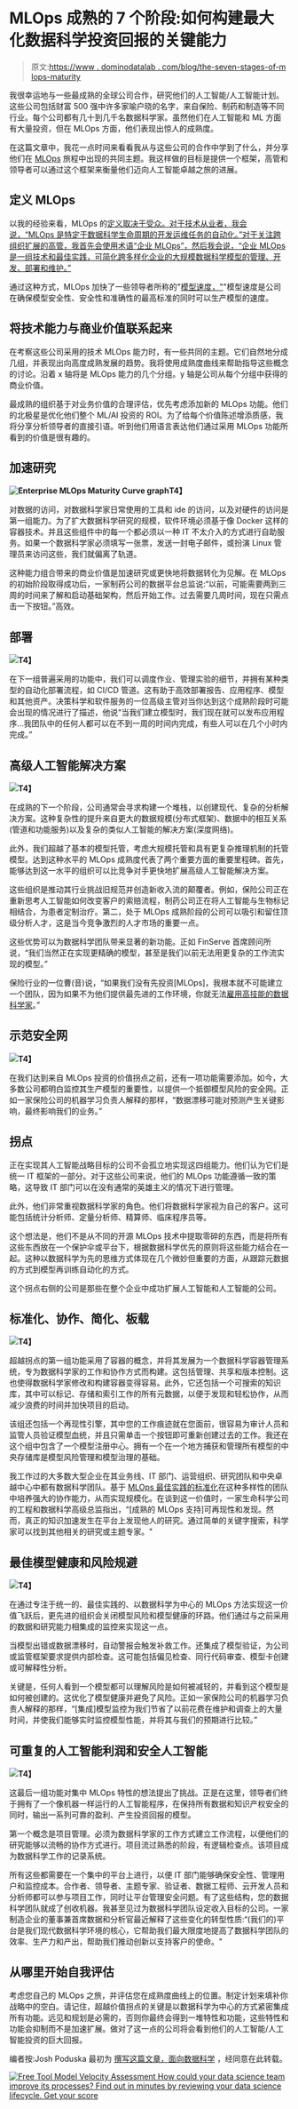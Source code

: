 # MLOps 成熟的 7 个阶段:如何构建最大化数据科学投资回报的关键能力

> 原文:[https://www . dominodatalab . com/blog/the-seven-stages-of-m lops-maturity](https://www.dominodatalab.com/blog/the-seven-stages-of-mlops-maturity)

我很幸运地与一些最成熟的全球公司合作，研究他们的人工智能/人工智能计划。这些公司包括财富 500 强中许多家喻户晓的名字，来自保险、制药和制造等不同行业。每个公司都有几十到几千名数据科学家。虽然他们在人工智能和 ML 方面有大量投资，但在 MLOps 方面，他们表现出惊人的成熟度。

在这篇文章中，我花一点时间来看看我从与这些公司的合作中学到了什么，并分享他们在 [MLOps](/resources/a-guide-to-enterprise-mlops/) 旅程中出现的共同主题。我这样做的目标是提供一个框架，高管和领导者可以通过这个框架来衡量他们迈向人工智能卓越之旅的进展。

## 定义 MLOps

以我的经验来看，MLOps 的[定义取决于受众。对于技术从业者，我会说，“MLOps 是特定于数据科学生命周期的开发运维任务的自动化。”对于关注跨组织扩展的高管，我首先会使用术语“企业 MLOps”，然后我会说，“企业 MLOps 是一组技术和最佳实践，可简化跨多样化企业的大规模数据科学模型的管理、开发、部署和维护。”](/data-science-dictionary/mlops)

通过这种方式，MLOps 加快了一些领导者所称的"[模型速度，"](/blogs/model-velocity)"模型速度是公司在确保模型安全性、安全性和准确性的最高标准的同时可以生产模型的速度。

## 将技术能力与商业价值联系起来

在考察这些公司采用的技术 MLOps 能力时，有一些共同的主题。它们自然地分成几组，并表现出向高度成熟发展的趋势。我将使用成熟度曲线来帮助指导这些概念的讨论。沿着 x 轴将是 MLOps 能力的几个分组。y 轴是公司从每个分组中获得的商业价值。

最成熟的组织基于对业务价值的合理评估，优先考虑添加新的 MLOps 功能。他们的北极星是优化他们整个 ML/AI 投资的 ROI。为了给每个价值陈述增添质感，我将分享分析领导者的直接引语。听到他们用语言表达他们通过采用 MLOps 功能所看到的价值是很有趣的。

## 加速研究

**![Enterprise MLOps Maturity Curve graph](../Images/21670957dce5cd4350bcd96f15f5a3c2.png)T4】**

对数据的访问，对数据科学家日常使用的工具和 ide 的访问，以及对硬件的访问是第一组能力。为了扩大数据科学研究的规模，软件环境必须基于像 Docker 这样的容器技术。并且这些组件中的每一个都必须以一种 IT 不太介入的方式进行自助服务。如果一个数据科学家必须填写一张票，发送一封电子邮件，或扮演 Linux 管理员来访问这些，我们就偏离了轨道。

这种能力组合带来的商业价值是加速研究或更快地将数据转化为见解。在 MLOps 的初始阶段取得成功后，一家制药公司的数据平台总监说:“以前，可能需要两到三周的时间来了解和启动基础架构，然后开始工作。过去需要几周时间，现在只需点击一下按钮。”高效。

## 部署

**![](../Images/0682f9adbd75cf28ade6d2e7a42e2859.png)T4】**

在下一组普遍采用的功能中，我们可以调度作业、管理实验的细节，并拥有某种类型的自动化部署流程，如 CI/CD 管道。这有助于高效部署报告、应用程序、模型和其他资产。决策科学和软件服务的一位高级主管对当你达到这个成熟阶段时可能会出现的情况进行了描述，他说“当我们建立模型时，我们现在就可以发布应用程序…我团队中的任何人都可以在不到一周的时间内完成，有些人可以在几个小时内完成。”

## 高级人工智能解决方案

**![](../Images/3811d55193d4b53b51b30ea4d3d9d322.png)T4】**

在成熟的下一个阶段，公司通常会寻求构建一个堆栈，以创建现代、复杂的分析解决方案。这种复杂性的提升来自更大的数据规模(分布式框架)、数据中的相互关系(管道和功能服务)以及复杂的类似人工智能的解决方案(深度网络)。

此外，我们超越了基本的模型托管，考虑大规模托管和具有更复杂推理机制的托管模型。达到这种水平的 MLOps 成熟度代表了两个重要方面的重要里程碑。首先，能够达到这一水平的组织可以比竞争对手更快地扩展高级人工智能解决方案。

这些组织是推动其行业挑战旧规范并创造新收入流的颠覆者。例如，保险公司正在重新思考人工智能如何改变客户的索赔流程，制药公司正在将人工智能与生物标记相结合，为患者定制治疗。第二，处于 MLOps 成熟阶段的公司可以吸引和留住顶级分析人才，这是当今竞争激烈的人才市场的重要一点。

这些优势可以为数据科学团队带来显著的新功能。正如 FinServe 首席顾问所说，“我们当然正在实现更精确的模型，甚至是我们以前无法用更复杂的工作流实现的模型。”

保险行业的一位曹(音)说，“如果我们没有先投资[MLOps]，我根本就不可能建立一个团队，因为如果不为他们提供最先进的工作环境，你就无法[雇用高技能的数据科学家](/resources/field-guide/hiring-data-science-teams)。”

## 示范安全网

**![](../Images/0abdb34cf4a49bbee2ca723908f4de9b.png)T4】**

在我们达到来自 MLOps 投资的价值拐点之前，还有一项功能需要添加。如今，大多数公司都明白监控其生产模型的重要性，以提供一个抵御模型风险的安全网。正如一家保险公司的机器学习负责人解释的那样，“数据漂移可能对预测产生关键影响，最终影响我们的业务。”

## 拐点

正在实现其人工智能战略目标的公司不会孤立地实现这四组能力。他们认为它们是统一 IT 框架的一部分。对于这些公司来说，他们的 MLOps 功能遵循一致的策略，这导致 IT 部门可以在没有通常的英雄主义的情况下进行管理。

此外，他们非常重视数据科学家的角色。他们将数据科学家视为自己的客户。这可能包括统计分析师、定量分析师、精算师、临床程序员等。

这个想法是，他们不是从不同的开源 MLOps 技术中提取零碎的东西，而是将所有这些东西放在一个保护伞或平台下，根据数据科学优先的原则将这些能力结合在一起。这种以数据科学为先的思维方式体现在几个微妙但重要的方面，从跟踪元数据的方式到模型再训练自动化的方式。

这个拐点右侧的公司是那些在整个企业中成功扩展人工智能和人工智能的公司。

## 标准化、协作、简化、板载

**![](../Images/69aaf80012863786c48dfa577a397303.png)T4】**

超越拐点的第一组功能采用了容器的概念，并将其发展为一个数据科学容器管理系统，专为数据科学家的工作和协作方式而构建。这包括管理、共享和版本控制。这也使得数据科学家修改和构建容器变得容易。此外，它还包括一个可搜索的知识库，其中可以标记、存储和索引工作的所有元数据，以便于发现和轻松协作，从而减少浪费的时间并加快项目的启动。

该组还包括一个再现性引擎，其中您的工作痕迹就在您面前，很容易为审计人员和监管人员验证模型血统，并且只需单击一个按钮即可重新创建过去的工作。我还在这个组中包含了一个模型注册中心。拥有一个在一个地方捕获和管理所有模型的中央存储库是模型风险管理和模型治理的基础。

我工作过的大多数大型企业在其业务线、IT 部门、运营组织、研究团队和中央卓越中心中都有数据科学团队。基于 [MLOps 最佳实践的标准化](/blog/mlops-best-practices-for-large-organizations)在这种多样性的团队中培养强大的协作能力，从而实现规模化。在谈到这一价值时，一家生命科学公司的工程和数据科学高级总监指出，“[成熟的 MLOps 支持]可再现性和发现。然而，真正的知识加速发生在平台上发现他人的研究。通过简单的关键字搜索，科学家可以找到其他相关的研究或主题专家。"

## 最佳模型健康和风险规避

**![](../Images/6469445a6abaf5c63bc63c6f67a67e85.png)T4】**

在通过专注于统一的、最佳实践的、以数据科学为中心的 MLOps 方法实现这一价值飞跃后，更先进的组织会关闭模型风险和模型健康的环路。他们通过与之前采用的数据和研究能力相集成的监控来实现这一点。

当模型出错或数据漂移时，自动警报会触发补救工作。还集成了模型验证，为公司或监管框架要求提供内部检查。这可能包括偏见检查、同行代码审查、模型卡创建或可解释性分析。

关键是，任何人看到一个模型都可以理解风险是如何被减轻的，并看到这个模型是如何被创建的。这优化了模型健康并避免了风险。正如一家保险公司的机器学习负责人解释的那样，“[集成]模型监控为我们节省了以前花费在维护和调查上的大量时间，并使我们能够实时监控模型性能，并将其与我们的预期进行比较。”

## 可重复的人工智能利润和安全人工智能

**![](../Images/6e1dc6c92314dd97fa50b24d6910bc20.png)T4】**

这最后一组功能对集中 MLOps 特性的想法提出了挑战。正是在这里，领导者们终于拥有了一个像机器一样运行的人工智能程序，在保持所有数据和知识产权安全的同时，输出一系列可靠的盈利、产生投资回报的模型。

第一个概念是项目管理。必须为数据科学家的工作方式建立工作流程，以便他们的研究能够以流畅的协作方式进行。项目流过熟悉的阶段，有逻辑检查点。该项目成为数据科学工作的记录系统。

所有这些都需要在一个集中的平台上进行，以便 IT 部门能够确保安全性、管理用户和监控成本。合作者、领导者、主题专家、验证者、数据工程师、云开发人员和分析师都可以参与项目工作，同时让平台管理安全问题。有了这些结构，您的数据科学团队就成了创收机器。我甚至见过为数据科学团队设定收入目标的公司。一家制造企业的董事兼首席数据和分析官最近解释了这些变化的转型性质:“(我们的)平台是我们现代数据科学环境的核心，它帮助我们最大限度地提高了数据科学团队的效率、生产力和产出，帮助我们推动创新以支持客户的使命。"

## 从哪里开始自我评估

考虑您自己的 MLOps 之旅，并评估您在成熟度曲线上的位置。制定计划来填补你战略中的空白。请记住，超越价值拐点的关键是以数据科学为中心的方式紧密集成所有功能。远见和规划是必需的，否则你最终会得到一堆特性和功能，这些特性和功能会抑制而不是加速扩展。做对了这一点的公司将会看到他们的人工智能/人工智能投资的巨大回报。

编者按:Josh Poduska 最初为 [撰写这篇文章，面向数据科学](https://towardsdatascience.com/the-seven-stages-of-mlops-maturity-ccb029530f2) ，经同意在此转载。

[![Free Tool  Model Velocity Assessment  How could your data science team improve its processes? Find out in minutes by reviewing your data science lifecycle. Get your score](../Images/43163b315136b1033cb91d806bfafece.png)](https://cta-redirect.hubspot.com/cta/redirect/6816846/8c274ad2-80a7-4f78-94cc-02aeccd2d52c)